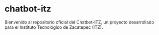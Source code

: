 # chatbot-itz
Bienvenido al repositorio oficial del Chatbot-ITZ, un proyecto desarrollado para el Instituto Tecnológico de Zacatepec (ITZ).
